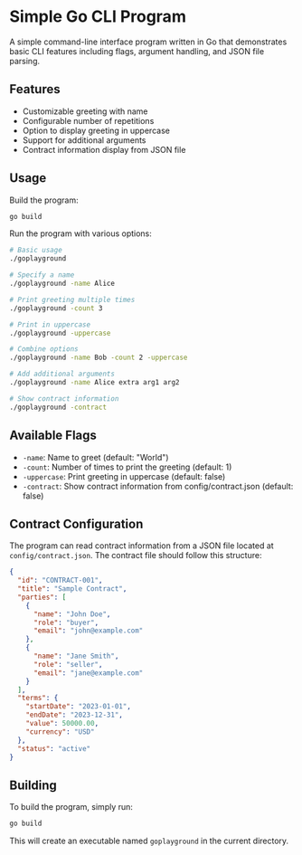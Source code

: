 # Simple Go CLI Program

A simple command-line interface program written in Go that demonstrates basic CLI features including flags, argument handling, and JSON file parsing.

## Features

- Customizable greeting with name
- Configurable number of repetitions
- Option to display greeting in uppercase
- Support for additional arguments
- Contract information display from JSON file

## Usage

Build the program:
```bash
go build
```

Run the program with various options:

```bash
# Basic usage
./goplayground

# Specify a name
./goplayground -name Alice

# Print greeting multiple times
./goplayground -count 3

# Print in uppercase
./goplayground -uppercase

# Combine options
./goplayground -name Bob -count 2 -uppercase

# Add additional arguments
./goplayground -name Alice extra arg1 arg2

# Show contract information
./goplayground -contract
```

## Available Flags

- `-name`: Name to greet (default: "World")
- `-count`: Number of times to print the greeting (default: 1)
- `-uppercase`: Print greeting in uppercase (default: false)
- `-contract`: Show contract information from config/contract.json (default: false)

## Contract Configuration

The program can read contract information from a JSON file located at `config/contract.json`. The contract file should follow this structure:

```json
{
  "id": "CONTRACT-001",
  "title": "Sample Contract",
  "parties": [
    {
      "name": "John Doe",
      "role": "buyer",
      "email": "john@example.com"
    },
    {
      "name": "Jane Smith",
      "role": "seller",
      "email": "jane@example.com"
    }
  ],
  "terms": {
    "startDate": "2023-01-01",
    "endDate": "2023-12-31",
    "value": 50000.00,
    "currency": "USD"
  },
  "status": "active"
}
```

## Building

To build the program, simply run:
```bash
go build
```

This will create an executable named `goplayground` in the current directory. 